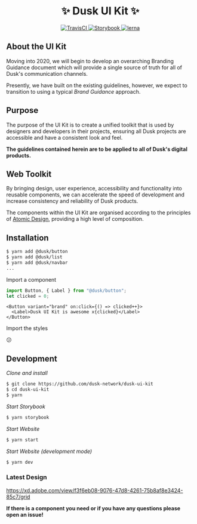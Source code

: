 # <div align="center">:sparkles: Dusk UI Kit :sparkles:</div>

<div align="center"><a href="https://travis-ci.com/dusk-network/dusk-ui-kit">
  <img src="https://travis-ci.com/dusk-network/dusk-ui-kit.svg?token=epVgoKeysWpeWXA7Vyxt&amp;branch=master" alt="TravisCI">
</a> <a href="https://dusk-network.github.io/dusk-ui-kit">
  <img src="https://cdn.jsdelivr.net/gh/storybookjs/brand@master/badge/badge-storybook.svg" alt="Storybook">
</a>
<a href="https://lerna.js.org/">
  <img src="https://img.shields.io/badge/maintained%20with-lerna-cc00ff.svg" alt="lerna">
</a></div>

## About the UI Kit

Moving into 2020, we will begin to develop an overarching Branding Guidance document which will provide a single source of truth for all of Dusk's communication channels.

Presently, we have built on the existing guidelines, however, we expect to transition to using a typical _Brand Guidance_ approach.

## Purpose

The purpose of the UI Kit is to create a unified toolkit that is used by designers and developers in their projects, ensuring all Dusk projects are accessible and have a consistent look and feel.

**The guidelines contained herein are to be applied to all of Dusk's digital products.**

## Web Toolkit

By bringing design, user experience, accessibility and functionality into reusable components, we can accelerate the speed of development and increase consistency and reliability of Dusk products.

The components within the UI Kit are organised according to the principles of [Atomic Design](https://bradfrost.com/blog/post/atomic-web-design/), providing a high level of composition.

## Installation

```bash
$ yarn add @dusk/button
$ yarn add @dusk/list
$ yarn add @dusk/navbar
...
```

Import a component

```javascript
import Button, { Label } from "@dusk/button";
let clicked = 0;
```

```
<Button variant="brand" on:click={() => clicked++}>
  <Label>Dusk UI Kit is awesome x{clicked}</Label>
</Button>
```

Import the styles

😕

## Development

_Clone and install_

```bash
$ git clone https://github.com/dusk-network/dusk-ui-kit
$ cd dusk-ui-kit
$ yarn
```

_Start Storybook_

```bash
$ yarn storybook
```

_Start Website_

```bash
$ yarn start
```

_Start Website (development mode)_

```bash
$ yarn dev
```

### Latest Design

<https://xd.adobe.com/view/f3f6eb08-9076-47d8-4261-75b8af8e3424-85c7/grid>

**If there is a component you need or if you have any questions please open an issue!**

